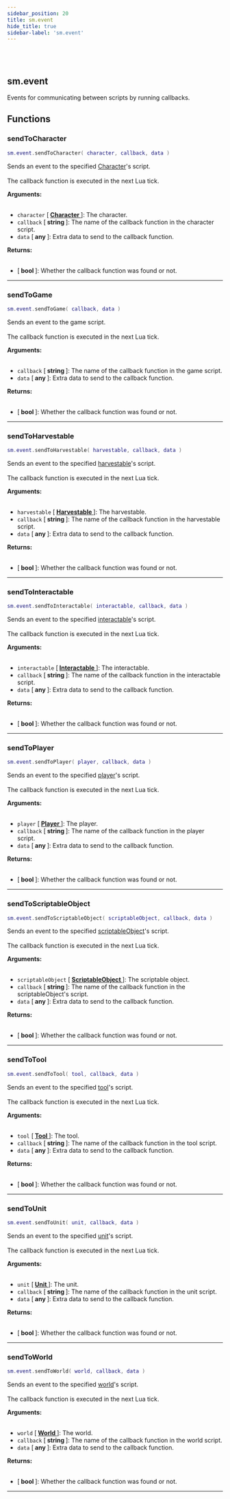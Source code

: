 ```yaml
---
sidebar_position: 20
title: sm.event
hide_title: true
sidebar-label: 'sm.event'
---
```


<br></br>

## sm.event

Events for communicating between scripts by running callbacks.

## Functions

### sendToCharacter

```lua
sm.event.sendToCharacter( character, callback, data )
```

Sends an event to the specified [Character](/docs/Game-Script-Environment/Userdata/Character)'s script. <br></br>
The callback function is executed in the next Lua tick.

<strong>Arguments:</strong> <br></br>

- <code>character</code> [<strong> <a href="/docs/Game-Script-Environment/Userdata/Character"> Character </a> </strong>]: The character.
- <code>callback</code> [<strong> string </strong>]: The name of the callback function in the character script.
- <code>data</code> [<strong> any </strong>]: Extra data to send to the callback function.

<strong>Returns:</strong> <br></br>

- [<strong> bool </strong>]: Whether the callback function was found or not.

---

### sendToGame

```lua
sm.event.sendToGame( callback, data )
```

Sends an event to the game script. <br></br>
The callback function is executed in the next Lua tick.

<strong>Arguments:</strong> <br></br>

- <code>callback</code> [<strong> string </strong>]: The name of the callback function in the game script.
- <code>data</code> [<strong> any </strong>]: Extra data to send to the callback function.

<strong>Returns:</strong> <br></br>

- [<strong> bool </strong>]: Whether the callback function was found or not.

---

### sendToHarvestable

```lua
sm.event.sendToHarvestable( harvestable, callback, data )
```

Sends an event to the specified [harvestable](/docs/Game-Script-Environment/Userdata/Harvestable)'s script. <br></br>
The callback function is executed in the next Lua tick.

<strong>Arguments:</strong> <br></br>

- <code>harvestable</code> [<strong> <a href="/docs/Game-Script-Environment/Userdata/Harvestable"> Harvestable </a> </strong>]: The harvestable.
- <code>callback</code> [<strong> string </strong>]: The name of the callback function in the harvestable script.
- <code>data</code> [<strong> any </strong>]: Extra data to send to the callback function.

<strong>Returns:</strong> <br></br>

- [<strong> bool </strong>]: Whether the callback function was found or not.

---

### sendToInteractable

```lua
sm.event.sendToInteractable( interactable, callback, data )
```

Sends an event to the specified [interactable](/docs/Game-Script-Environment/Userdata/Interactable)'s script. <br></br>
The callback function is executed in the next Lua tick.

<strong>Arguments:</strong> <br></br>

- <code>interactable</code> [<strong> <a href="/docs/Game-Script-Environment/Userdata/Interactable"> Interactable </a> </strong>]: The interactable.
- <code>callback</code> [<strong> string </strong>]: The name of the callback function in the interactable script.
- <code>data</code> [<strong> any </strong>]: Extra data to send to the callback function.

<strong>Returns:</strong> <br></br>

- [<strong> bool </strong>]: Whether the callback function was found or not.

---

### sendToPlayer

```lua
sm.event.sendToPlayer( player, callback, data )
```

Sends an event to the specified [player](/docs/Game-Script-Environment/Userdata/Player)'s script. <br></br>
The callback function is executed in the next Lua tick.

<strong>Arguments:</strong> <br></br>

- <code>player</code> [<strong> <a href="/docs/Game-Script-Environment/Userdata/Player"> Player </a> </strong>]: The player.
- <code>callback</code> [<strong> string </strong>]: The name of the callback function in the player script.
- <code>data</code> [<strong> any </strong>]: Extra data to send to the callback function.

<strong>Returns:</strong> <br></br>

- [<strong> bool </strong>]: Whether the callback function was found or not.

---

### sendToScriptableObject

```lua
sm.event.sendToScriptableObject( scriptableObject, callback, data )
```

Sends an event to the specified [scriptableObject](/docs/Game-Script-Environment/Userdata/ScriptableObject)'s script. <br></br>
The callback function is executed in the next Lua tick.

<strong>Arguments:</strong> <br></br>

- <code>scriptableObject</code> [<strong> <a href="/docs/Game-Script-Environment/Userdata/ScriptableObject"> ScriptableObject </a> </strong>]: The scriptable object.
- <code>callback</code> [<strong> string </strong>]: The name of the callback function in the scriptableObject's script.
- <code>data</code> [<strong> any </strong>]: Extra data to send to the callback function.

<strong>Returns:</strong> <br></br>

- [<strong> bool </strong>]: Whether the callback function was found or not.

---

### sendToTool

```lua
sm.event.sendToTool( tool, callback, data )
```

Sends an event to the specified [tool](/docs/Game-Script-Environment/Userdata/Tool)'s script. <br></br>
The callback function is executed in the next Lua tick.

<strong>Arguments:</strong> <br></br>

- <code>tool</code> [<strong> <a href="/docs/Game-Script-Environment/Userdata/Tool"> Tool </a> </strong>]: The tool.
- <code>callback</code> [<strong> string </strong>]: The name of the callback function in the tool script.
- <code>data</code> [<strong> any </strong>]: Extra data to send to the callback function.

<strong>Returns:</strong> <br></br>

- [<strong> bool </strong>]: Whether the callback function was found or not.

---

### sendToUnit

```lua
sm.event.sendToUnit( unit, callback, data )
```

Sends an event to the specified [unit](/docs/Game-Script-Environment/Userdata/Unit)'s script. <br></br>
The callback function is executed in the next Lua tick.

<strong>Arguments:</strong> <br></br>

- <code>unit</code> [<strong> <a href="/docs/Game-Script-Environment/Userdata/Unit"> Unit </a> </strong>]: The unit.
- <code>callback</code> [<strong> string </strong>]: The name of the callback function in the unit script.
- <code>data</code> [<strong> any </strong>]: Extra data to send to the callback function.

<strong>Returns:</strong> <br></br>

- [<strong> bool </strong>]: Whether the callback function was found or not.

---

### sendToWorld

```lua
sm.event.sendToWorld( world, callback, data )
```

Sends an event to the specified [world](/docs/Game-Script-Environment/Userdata/World)'s script. <br></br>
The callback function is executed in the next Lua tick.

<strong>Arguments:</strong> <br></br>

- <code>world</code> [<strong> <a href="/docs/Game-Script-Environment/Userdata/World"> World </a> </strong>]: The world.
- <code>callback</code> [<strong> string </strong>]: The name of the callback function in the world script.
- <code>data</code> [<strong> any </strong>]: Extra data to send to the callback function.

<strong>Returns:</strong> <br></br>

- [<strong> bool </strong>]: Whether the callback function was found or not.

---













